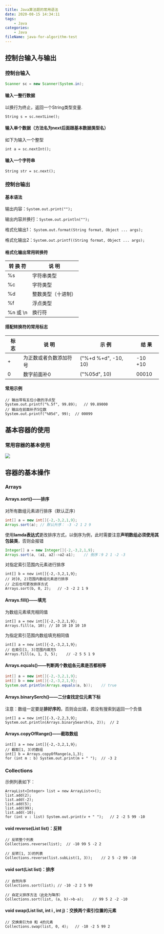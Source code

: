 ```yaml
---
title: Java算法题的常用语法
date: 2020-08-15 14:34:11
tags:
	- Java
categories:
	- Java
fileName: java-for-algorithm-test
---
```


## 控制台输入与输出

### 控制台输入

```java
Scanner sc = new Scanner(System.in);
```

#### 输入一整行数据

以换行为终止，返回一个String类型变量.

```
String s = sc.nextLine();
```

#### 输入单个数据（方法名为next后面跟基本数据类型名）

如下为输入一个整型

```
int a = sc.nextInt();
```

#### 输入一个字符串

```
String str = sc.next();
```



### 控制台输出

#### 基本语法

输出内容：`System.out.print(""); `

输出内容并换行：`System.out.println(""); `

格式化输出1： `System.out.format(String format, Object ... args); `

格式化输出2：`System.out.printf((String format, Object ... args);`

#### 格式化输出常用转换符

| 转 换 符 | 说  明             |
| -------- | ------------------ |
| %s       | 字符串类型         |
| %c       | 字符类型           |
| %d       | 整数类型（十进制） |
| %f       | 浮点类型           |
| %n 或 \n | 换行符             |

#### 搭配转换符的常用标志

| 标  志 | 说  明                 | 示  例               | 结  果  |
| ------ | ---------------------- | -------------------- | ------- |
| +      | 为正数或者负数添加符号 | ("%+d %+d", -10, 10) | -10 +10 |
| 0      | 数字前面补0            | ("%05d", 10)         | 00010   |

#### 常用示例

```
// 输出带有五位小数的浮点型
System.out.printf("%.5f", 99.89);	// 99.89000
// 输出在前面补齐5位数
System.out.printf("%05d", 99);	// 00099
```



## 基本容器的使用

### 常用容器的基本使用

![](http://cdn.ziyedy.top/image/Java%E7%AE%97%E6%B3%95%E9%A2%98%E7%9A%84%E5%B8%B8%E7%94%A8%E8%AF%AD%E6%B3%95/Collection.png)





## 容器的基本操作

### Arrays

#### Arrays.sort()——排序

对所有数组元素进行排序（默认正序）

```java
int[] a = new int[]{-2,-3,2,1,9};
Arrays.sort(a);	// 默认升序： -3 -2 1 2 9

```

使用**lamda表达式**更改排序方式，以倒序为例，此时需要注意**声明数组必须使用其包装类**，否则会报错

```java
Integer[] a = new Integer[]{-2,-3,2,1,9};
Arrays.sort(a, (a1, a2)->a2-a1);	// 倒序：9 2 1 -2 -3
```

对指定索引范围内元素进行排序

```
int[] b = new int[]{-2,-3,2,1,9};
// 对[0, 2)范围内数组元素进行排序
// 之后也可更改排序方式
Arrays.sort(b, 0, 2);	// -3 -2 2 1 9
```

#### Arrays.fill()——填充

为数组元素填充相同值

```
int[] a = new int[]{-2,-3,2,1,9};
Arrays.fill(a, 10);	// 10 10 10 10 10
```

为指定索引范围内数组填充相同值

```
int[] a = new int[]{-2,-3,2,1,9};
// 在索引[1, 3)范围内填充5
Arrays.fill(a, 1, 3, 5);	// -2 5 5 1 9
```

#### Arrays.equals()——判断两个数组各元素是否都相等

```java
int[] a = new int[]{-2,-3,2,1,9};
int[] b = new int[]{-2,-3,2,1,9};
System.out.println(Arrays.equals(a, b));	// true
```

#### Arrays.binarySerch()——二分查找定位元素下标

注意：数组一定要是**排好序的**，否则会出错，若没有搜索到返回一个负值

```
int[] a = new int[]{-3,-2,2,3,9};
System.out.println(Arrays.binarySearch(a, 2));	// 2
```

#### Arrays.copyOfRange()——截取数组

```
int[] a = new int[]{-2,-3,2,1,9};
// 截取[1, 3)的数组
int[] b = Arrays.copyOfRange(a,1,3);
for (int m : b) System.out.print(m + " ");	// -3 2
```



### Collections

示例列表如下：

```
ArrayList<Integer> list = new ArrayList<>();
list.add(2);
list.add(-2);
list.add(5);
list.add(99);
list.add(-10);
for (int v : list) System.out.print(v + " ");	// 2 -2 5 99 -10
```

#### void reverse(List list)：反转

```
// 反转整个列表
Collections.reverse(list);	// -10 99 5 -2 2

// 反转[1, 3)的列表
Collections.reverse(list.subList(1, 3));	// 2 5 -2 99 -10
```

#### void sort(List list)：排序

```
// 自然升序
Collections.sort(list);	// -10 -2 2 5 99

// 自定义排序方法（此处为降序）
Collections.sort(list, (a, b)->b-a);	// 99 5 2 -2 -10
```

#### void swap(List list, int i , int j)：交换两个索引位置的元素

```
// 交换索引为0 和 4的元素
Collections.swap(list, 0, 4);	// -10 -2 5 99 2
```





